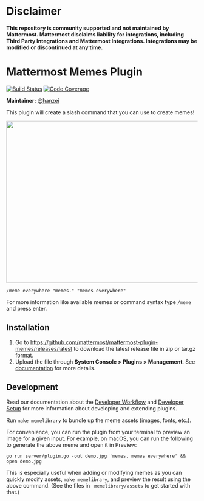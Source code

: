 # Disclaimer

**This repository is community supported and not maintained by Mattermost. Mattermost disclaims liability for integrations, including Third Party Integrations and Mattermost Integrations. Integrations may be modified or discontinued at any time.**

# Mattermost Memes Plugin

[![Build Status](https://img.shields.io/circleci/project/github/mattermost/mattermost-plugin-memes/master.svg)](https://circleci.com/gh/mattermost/mattermost-plugin-memes)
[![Code Coverage](https://img.shields.io/codecov/c/github/mattermost/mattermost-plugin-memes/master.svg)](https://codecov.io/gh/mattermost/mattermost-plugin-memes)

**Maintainer:** [@hanzei](https://github.com/hanzei)

This plugin will create a slash command that you can use to create memes!

<img src="screenshot.png" width="583" height="426" />

`/meme everywhere "memes." "memes everywhere"`

For more information like available memes or command syntax type `/meme ` and press enter.

## Installation

1. Go to https://github.com/mattermost/mattermost-plugin-memes/releases/latest to download the latest release file in zip or tar.gz format.
2. Upload the file through **System Console > Plugins > Management**. See [documentation](https://docs.mattermost.com/administration/plugins.html#set-up-guide) for more details.

## Development

Read our documentation about the [Developer Workflow](https://developers.mattermost.com/extend/plugins/developer-workflow/) and [Developer Setup](https://developers.mattermost.com/extend/plugins/developer-setup/) for more information about developing and extending plugins.

Run `make memelibrary` to bundle up the meme assets (images, fonts, etc.).

For convenience, you can run the plugin from your terminal to preview an image for a given input. For example, on macOS, you can run the following to generate the above meme and open it in Preview:

`go run server/plugin.go -out demo.jpg 'memes. memes everywhere' && open demo.jpg`

This is especially useful when adding or modifying memes as you can quickly modify assets, `make memelibrary`, and preview the result using the above command. (See the files in ` memelibrary/assets` to get started with that.)
